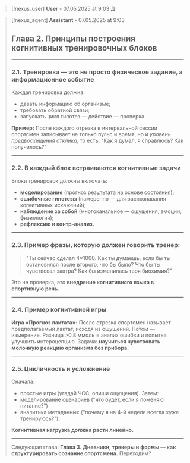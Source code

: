 >[!nexus_user] **User** - 07.05.2025 at 9:03
> Д
<!-- UID: bbb21225-35e7-49f5-b9cf-ad7e369c294e -->




>[!nexus_agent] **Assistant** - 07.05.2025 at 9:03
> ## **Глава 2. Принципы построения когнитивных тренировочных блоков**
> 
> ---
> 
> ### **2.1. Тренировка — это не просто физическое задание, а информационное событие**
> 
> Каждая тренировка должна:
> - давать информацию об организме;
> - требовать обратной связи;
> - запускать цикл гипотез — действие — проверка.
> 
> **Пример:** 
> После каждого отрезка в интервальной сессии спортсмен записывает не только пульс и время, но и *уровень предвосхищения отклика*, то есть: "Как я думал, я справлюсь? Как получилось?"
> 
> ---
> 
> ### **2.2. В каждый блок встраиваются когнитивные задачи**
> 
> Блоки тренировок должны включать:
> - **моделирование** (прогноз результата на основе состояния);
> - **ошибочные гипотезы** (намеренно — для распознавания когнитивных искажений);
> - **наблюдение за собой** (многоканальное — ощущения, эмоции, физиология);
> - **рефлексию и контр-анализ.**
> 
> ---
> 
> ### **2.3. Пример фразы, которую должен говорить тренер:**
> 
> > "Ты сейчас сделал 4×1000. Как ты думаешь, если бы ты остановился после второго, что бы было? Что бы ты чувствовал завтра? Как бы изменилась твоя биохимия?"
> 
> Это не проверка, это **внедрение когнитивного языка в спортивную речь.**
> 
> ---
> 
> ### **2.4. Пример когнитивной игры**
> 
> **Игра «Прогноз лактата»:** 
> После отрезка спортсмен называет предполагаемый лактат, исходя из ощущений. 
> Потом — измерение. 
> Разница >0.8 ммоль = анализ ошибки и попытка улучшить интероцепцию. 
> Задача: **научиться чувствовать молочную реакцию организма без прибора.**
> 
> ---
> 
> ### **2.5. Цикличность и усложнение**
> 
> Сначала: 
> - простые игры (угадай ЧСС, опиши ощущения). 
> Затем: 
> - моделирование сценариев ("что будет, если я поменяю питание?") 
> - аналитика метаданных ("почему я на 4-й неделе всегда хуже тренируюсь?").
> 
> **Когнитивная нагрузка должна расти линейно.**
> 
> ---
> 
> Следующая глава: 
> **Глава 3. Дневники, трекеры и формы — как структурировать сознание спортсмена.** 
> Переходим?
<!-- UID: bf609837-8b89-4f03-b127-d6330659d795 -->